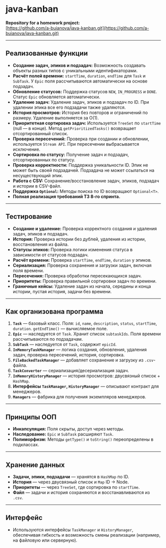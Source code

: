 # java-kanban

**Repository for a homework project:**  
[https://github.com/a-buianova/java-kanban.git](https://github.com/a-buianova/java-kanban.git)

---

## Реализованные функции

- **Создание задач, эпиков и подзадач:** Возможность создавать объекты разных типов с уникальными идентификаторами.
- **Расчёт полей времени:** `startTime`, `duration`, `endTime` для `Task` и `SubTask`. У `Epic` поля рассчитываются автоматически на основе подзадач.
- **Обновление статусов:** Поддержка статусов `NEW`, `IN_PROGRESS` и `DONE`. Статус `Epic` обновляется автоматически.
- **Удаление задач:** Удаление задач, эпиков и подзадач по ID. При удалении эпика все его подзадачи также удаляются.
- **История просмотров:** История без повторов и ограничений по размеру. Удаление выполняется за O(1).
- **Приоритетная сортировка задач:** Используется `TreeSet` по `startTime` (null — в конце). Метод `getPrioritizedTasks()` возвращает отсортированный список.
- **Проверка пересечений:** Проверка при создании и обновлении, используется `Stream API`. При пересечении выбрасывается исключение.
- **Сортировка по статусу:** Получение задач и подзадач, отсортированных по статусу.
- **Проверка корректности:** Поддержка уникальности ID. Эпик не может быть своей подзадачей. Подзадача не может ссылаться на несуществующий эпик.
- **Работа с CSV:** Сохранение/восстановление задач, эпиков, подзадач и истории в CSV-файл.
- **Поддержка `Optional`:** Методы поиска по ID возвращают `Optional<T>`.
- **Полная реализация требований ТЗ 8-го спринта.**

---

## Тестирование

- **Создание и удаление:** Проверка корректного создания и удаления задач, эпиков и подзадач.
- **История:** Проверка истории без дублей, удаления из истории, восстановления из файла.
- **Статусы эпиков:** Проверка логики изменения статуса в зависимости от статусов подзадач.
- **Расчёт времени:** Проверка `startTime`, `endTime`, `duration` у эпиков.
- **Сериализация:** Проверка сохранения и загрузки задач, включая поля времени.
- **Пересечения:** Проверка обработки пересекающихся задач.
- **Приоритеты:** Проверка правильной сортировки задач по времени.
- **Граничные кейсы:** Удаление задач из начала, середины и конца истории, пустая история, задачи без времени.

---

## Как организована программа

1. **`Task`** — базовый класс. Поля: `id`, `name`, `description`, `status`, `startTime`, `duration`. `getEndTime()` — вычисляемое поле.
2. **`Epic`** — наследуется от `Task`. Хранит список `subtaskIds`. Поля времени рассчитываются по подзадачам.
3. **`SubTask`** — наследуется от `Task`, содержит `epicId`.
4. **`InMemoryTaskManager`** — логика создания, обновления, удаления задач, проверка пересечений, история, сортировка.
5. **`FileBackedTaskManager`** — добавляет сохранение и загрузку из `.csv`-файла.
6. **`TaskConverter`** — сериализация/десериализация задач.
7. **`InMemoryHistoryManager`** — история просмотров: двусвязный список + `HashMap`.
8. **Интерфейсы `TaskManager`, `HistoryManager`** — описывают контракт для менеджеров.
9. **`Managers`** — фабрика для получения экземпляров менеджеров.

---

## Принципы ООП

- **Инкапсуляция:** Поля скрыты, доступ через методы.
- **Наследование:** `Epic` и `SubTask` расширяют `Task`.
- **Полиморфизм:** Методы `getType()` и `toString()` переопределены в подклассах.

---

## Хранение данных

- **Задачи, эпики, подзадачи** — хранятся в `HashMap` по ID.
- **История** — через двусвязный список и `Map` ID → Node.
- **Приоритеты** — через `TreeSet`, где сортировка по `startTime`.
- **Файл** — задачи и история сохраняются и восстанавливаются из `.csv`.

---

## Интерфейс

- Используются интерфейсы `TaskManager` и `HistoryManager`, обеспечивая гибкость и возможность смены реализации (например, на файловую или серверную).